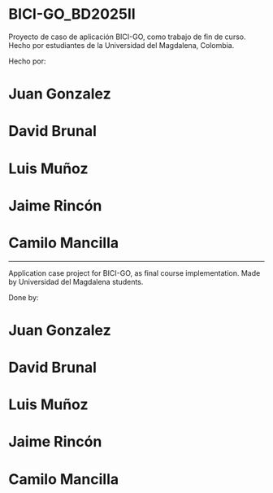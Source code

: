 # BICI-GO_BD2025II
Proyecto de caso de aplicación BICI-GO, como trabajo de fin de curso.
Hecho por estudiantes de la Universidad del Magdalena, Colombia.

Hecho por:
 # Juan Gonzalez
 # David Brunal
 # Luis Muñoz
 # Jaime Rincón
 # Camilo Mancilla

---------------------------------------------------------------------
Application case project for BICI-GO, as final course implementation.
Made by Universidad del Magdalena students.

Done by:
 # Juan Gonzalez
 # David Brunal
 # Luis Muñoz
 # Jaime Rincón
 # Camilo Mancilla
